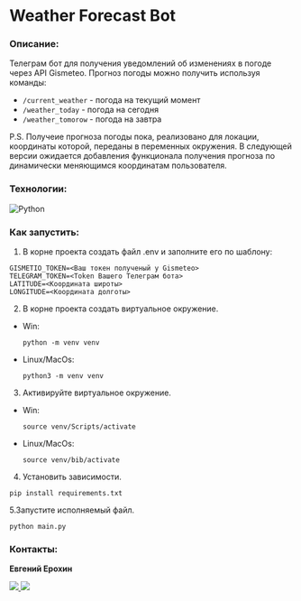 # Weather Forecast Bot

### Описание:
Телеграм бот для получения уведомлений об изменениях в погоде через API Gismeteo.
Прогноз погоды можно получить используя команды:
* `/current_weather` - погода на текущий момент
* `/weather_today` - погода на сегодня
* `/weather_tomorow` - погода на завтра
 

P.S. Получеие прогноза погоды пока, реализовано для локации, координаты которой, переданы в переменных окружения.
В следующей версии ожидается добавления функционала получения прогноза по динамически меняющимся координатам пользователя.
### Технологии:
![Python](https://img.shields.io/badge/python-3670A0?style=for-the-badge&logo=python&logoColor=ffdd54)
### Как запустить:
1. В корне проекта создать файл .env  и заполните его по шаблону:
```
GISMETIO_TOKEN=<Ваш токен полученый у Gismeteo> 
TELEGRAM_TOKEN=<Token Вашего Телеграм бота> 
LATITUDE=<Координата широты>
LONGITUDE=<Координата долготы>
```
2. В корне проекта создать виртуальное окружение.
- Win:
  ```
  python -m venv venv
  ```
- Linux/MacOs:
  ```
  python3 -m venv venv
  ```
3. Активируйте виртуальное окружение.
- Win:
  ```
  source venv/Scripts/activate
  ```
- Linux/MacOs:
  ```
  source venv/bib/activate
  ```
4. Установить зависимости.
```
pip install requirements.txt
```
5.Запустите исполняемый файл.
```
python main.py
```
### Контакты:
**Евгений Ерохин**
<br>

<a href="https://t.me/juandart" target="_blank">
<img src=https://img.shields.io/badge/Telegram-2CA5E0?style=for-the-badge&logo=telegram&logoColor=white />
</a>
<a href="mailto:evgeniierokhin@proton.me?">
<img src=https://img.shields.io/badge/ProtonMail-8B89CC?style=for-the-badge&logo=protonmail&logoColor=white />
</a>
